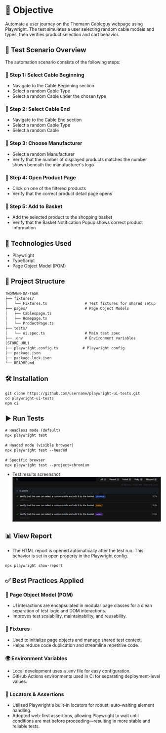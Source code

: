 
# 🎯 Objective
Automate a user journey on the Thomann Cableguy webpage using Playwright. The test simulates a user selecting random cable models and types, then verifies product selection and cart behavior.

## 🧪 Test Scenario Overview
The automation scenario consists of the following steps:

### 🔹 Step 1: Select Cable Beginning
- Navigate to the Cable Beginning section
- Select a random Cable Type
- Select a random Cable under the chosen type

### 🔹 Step 2: Select Cable End
- Navigate to the Cable End section
- Select a random Cable Type
- Select a random Cable

### 🔹 Step 3: Choose Manufacturer
- Select a random Manufacturer
- Verify that the number of displayed products matches the number shown beneath the manufacturer's logo

### 🔹 Step 4: Open Product Page
- Click on one of the filtered products
- Verify that the correct product detail page opens

### 🔹 Step 5: Add to Basket
- Add the selected product to the shopping basket
- Verify that the Basket Notification Popup shows correct product information

## 🚀 Technologies Used
- Playwright
- TypeScript
- Page Object Model (POM)

## 📁 Project Structure
```
THOMANN-QA-TASK
├── fixtures/
│   └── Fixtures.ts                 # Test fixtures for shared setup
├── pages/                          # Page Object Models
│   ├── Cablespage.ts
│   ├── Homepage.ts
│   └── ProductPage.ts
├── tests/
│   └── ui.spec.ts                  # Main test spec
├── .env                            # Environment variables (STORE_URL)
├── playwright.config.ts           # Playwright config
├── package.json
├── package-lock.json
└── README.md
```

## 🛠️ Installation
```
git clone https://github.com/username/playwright-ui-tests.git
cd playwright-ui-tests
npm ci
```

## ▶️ Run Tests
```
# Headless mode (default)
npx playwright test

# Headed mode (visible browser)
npx playwright test --headed

# Specific browser
npx playwright test --project=chromium     
```
- Test results screenshot
![alt text](image.png)

## 📊 View Report
- The HTML report is opened automatically after the test run. This behavior is set in open property in the Playwright config.
```
npx playwright show-report
```

## ✅ Best Practices Applied
### 🔄 Page Object Model (POM)
- UI interactions are encapsulated in modular page classes for a clean separation of test logic and DOM interactions.
- Improves test scalability, maintainability, and reusability.

### 🧩 Fixtures
- Used to initialize page objects and manage shared test context.
- Helps reduce code duplication and streamline repetitive code.

### 🌍 Environment Variables
- Local development uses a .env file for easy configuration.
- GitHub Actions environments used in CI for separating deployment-level values.

### 🎯 Locators & Assertions
- Utilized Playwright's built-in locators for robust, auto-waiting element handling.
- Adopted web-first assertions, allowing Playwright to wait until conditions are met before proceeding—resulting in more stable and reliable tests.


